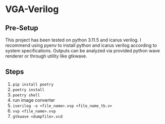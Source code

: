 # VGA-Verilog
## Pre-Setup 
This project has been tested on python 3.11.5 and icarus verilog. I recommend using pyenv to install python and icarus verilog according to system specifications. Outputs can be analyzed via provided python wave renderer or through utility like gtkwave.

## Steps
1. `pip install poetry`
2. `poetry install`
3. `poetry shell`
4. run image converter
5. `iverilog -o <file_name>.vvp <file_name_tb.v>`
6. `vvp <file_name>.vvp`
7. `gtkwave <dumpfile>.vcd`